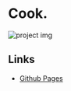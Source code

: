 # Cook.

![project img](https://cdn.discordapp.com/attachments/1113915346106204200/1130456635500920922/image.png)

## Links
- [Github Pages](https://k4ik.github.io/odin-recipes/)
